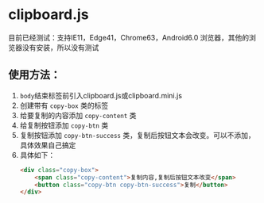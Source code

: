 # clipboard.js
目前已经测试：支持IE11，Edge41，Chrome63，Android6.0 浏览器，其他的浏览器没有安装，所以没有测试
## 使用方法：
1. `body`结束标签前引入clipboard.js或clipboard.mini.js
2. 创建带有 `copy-box` 类的标签
3. 给要复制的内容添加 `copy-content` 类
4. 给复制按钮添加 `copy-btn` 类
5. 复制按钮添加 `copy-btn-success` 类，复制后按钮文本会改变。可以不添加，具体效果自己搞定
6. 具体如下：
    ```html
    <div class="copy-box">
        <span class="copy-content">复制内容,复制后按钮文本改变</span>
        <button class="copy-btn copy-btn-success">复制</button>
    </div>
    ```